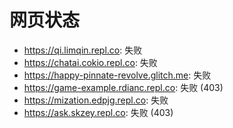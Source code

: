 # 网页状态
- https://qi.limqin.repl.co: 失败
- https://chatai.cokio.repl.co: 失败
- https://happy-pinnate-revolve.glitch.me: 失败
- https://game-example.rdianc.repl.co: 失败 (403)
- https://mization.edpjg.repl.co: 失败
- https://ask.skzey.repl.co: 失败 (403)
